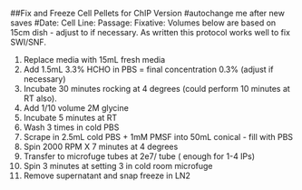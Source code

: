 ##Fix and Freeze Cell Pellets for ChIP
Version #autochange me after new saves
#Date: 
Cell Line: 
Passage: 
Fixative: 
Volumes below are based on 15cm dish - adjust to if necessary. 
As written this protocol works well to fix SWI/SNF. 

1. Replace media with 15mL fresh media
2. Add 1.5mL 3.3% HCHO in PBS = final concentration 0.3% (adjust if necessary)
3. Incubate 30 minutes rocking at 4 degrees (could perform 10 minutes at RT also). 
4. Add 1/10 volume 2M glycine
5. Incubate 5 minutes at RT
6. Wash 3 times in cold PBS
7. Scrape in 2.5mL cold PBS + 1mM PMSF into 50mL conical - fill with PBS
8. Spin 2000 RPM X 7 minutes at 4 degrees
9. Transfer to microfuge tubes at 2e7/ tube ( enough for 1-4 IPs)
10. Spin 3 minutes at setting 3 in cold room microfuge
11. Remove supernatant and snap freeze in LN2